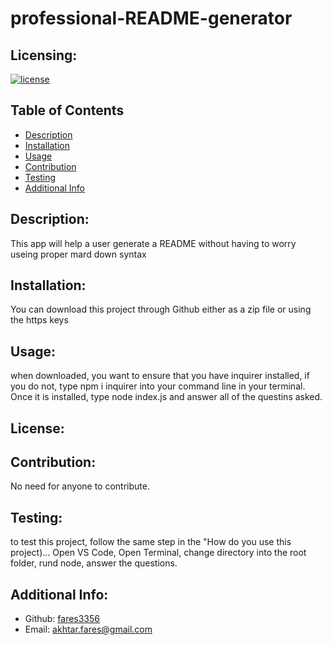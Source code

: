 # professional-README-generator

  ## Licensing:
  [![license](https://img.shields.io/badge/license--blue)](https://shields.io)

  ## Table of Contents 
  - [Description](#description)
  - [Installation](#installation)
  - [Usage](#usage)
  - [Contribution](#contribution)
  - [Testing](#testing)
  - [Additional Info](#additional-info)

  ## Description:
  This app will help a user generate a README without having to worry useing proper mard down syntax

  ## Installation:
  You can download this project through Github either as a zip file or using the https keys

  ## Usage:
  when downloaded, you want to ensure that you have inquirer installed, if you do not, type npm i inquirer into your command line in your terminal. Once it is installed, type node index.js and answer all of the questins asked.

  ## License:
  

  ## Contribution:
  No need for anyone to contribute.

  ## Testing:
  to test this project, follow the same step in the "How do you use this project)... Open VS Code, Open Terminal, change directory into the root folder, rund node, answer the questions.

  ## Additional Info:
  - Github: [fares3356](https://github.com/fares3356)
  - Email: akhtar.fares@gmail.com 